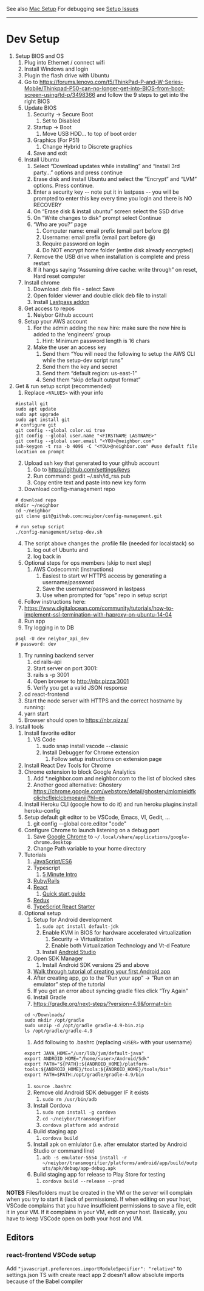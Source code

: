 <!-- TITLE: Dev Setup -->
<!-- SUBTITLE: Setting up dev environments -->

See also [Mac Setup](/engineering/macsetup)
For debugging see [Setup Issues](/engineering/setup-issues)

-----

# Dev Setup
1. Setup BIOS and OS
	1. Plug into Ethernet / connect wifi
	1. Install Windows and login
	1. Plugin the flash drive with Ubuntu
	1. Go to https://forums.lenovo.com/t5/ThinkPad-P-and-W-Series-Mobile/Thinkpad-P50-can-no-longer-get-into-BIOS-from-boot-screen-using/td-p/3498366 and follow the 9 steps to get into the right BIOS
	1. Update BIOS
		1. Security -> Secure Boot
			1. Set to Disabled
		1. Startup -> Boot
			1. Move USB HDD... to top of boot order
		1. Graphics (For P51)
			1. Change Hybrid to Discrete graphics
		1. Save and exit
	1. Install Ubuntu
		1. Select “Download updates while installing” and “install 3rd party…” options and press continue
		1. Erase disk and install Ubuntu and select the “Encrypt” and “LVM” options. Press continue.
		1. Enter a security key -- note put it in lastpass -- you will be prompted to enter this key every time you login and there is NO RECOVERY
		1. On “Erase disk & install ubuntu” screen select the SSD drive
		1. On “Write changes to disk” prompt select Continue
		1. “Who are you?” page
			1. Computer name: email prefix (email part before @)
			1. Username: email prefix (email part before @)
			1. Require password on login
			1. Do NOT encrypt home folder (entire disk already encrypted)
		1. Remove the USB drive when installation is complete and press restart
		1. If it hangs saying “Assuming drive cache: write through” on reset, Hard reset computer
	1. Install chrome
		1. Download .deb file - select Save
		1. Open folder viewer and double click deb file to install
		1. Install [Lastpass addon](https://chrome.google.com/webstore/detail/lastpass-free-password-ma/hdokiejnpimakedhajhdlcegeplioahd?hl=en)
	1. Get access to repos
		1. Neiybor Github account
	1. Setup your AWS account
		1. For the admin adding the new hire: make sure the new hire is added to the ‘engineers’ group
			1. Hint: Minimum password length is 16 chars
		1. Make the user an access key
			1. Send them “You will need the following to setup the AWS CLI while the setup-dev script runs”
			1. Send them the key and secret
			1. Send them “default region: us-east-1”
			1. Send them “skip default output format”
1. Get & run setup script (recommended)
	1. Replace `<VALUES>` with your info
	```
	#install git
	sudo apt update
	sudo apt upgrade
	sudo apt install git
	# configure git
	git config --global color.ui true
	git config --global user.name "<FIRSTNAME LASTNAME>"
	git config --global user.email "<YOU>@neighbor.com"
	ssh-keygen -t rsa -b 4096 -C "<YOU>@neighbor.com" #use default file location on prompt
	```
	2. Upload ssh key that generated to your github account
		1. Go to https://github.com/settings/keys
		1. Run command: gedit ~/.ssh/id_rsa.pub
		1. Copy entire text and paste into new key form
	1. Download config-management repo
	```
	# download repo
	mkdir ~/neighbor
	cd ~/neighbor
	git clone git@github.com:neiybor/config-management.git
	
	# run setup script
	./config-management/setup-dev.sh
	```
	4. The script above changes the .profile file (needed for localstack) so
		1. log out of Ubuntu and
		1. log back in
	1. Optional steps for ops members (skip to next step)
		1. AWS Codecommit (instructions)
			1. Easiest to start w/ HTTPS access by generating a username/password
			1. Save the username/password in lastpass
			1. Use when prompted for “ops” repo in setup script
	1. Follow instructions here:
	1. https://www.digitalocean.com/community/tutorials/how-to-implement-ssl-termination-with-haproxy-on-ubuntu-14-04
	1. Run app
	1. Try logging in to DB
	```
	psql -U dev neiybor_api_dev
	# password: dev
	```
	1. Try running backend server
		1. cd rails-api
		1. Start server on port 3001:
		1. rails s -p 3001
		1. Open browser to http://nbr.pizza:3001
		1. Verify you get a valid JSON response
	1. cd react-frontend
	1. Start the node server with HTTPS and the correct hostname by running:
	1. yarn start
	1. Browser should open to https://nbr.pizza/
1. Install tools
	1. Install favorite editor
		1. VS Code
			1. sudo snap install vscode --classic
			1. Install Debugger for Chrome extension
				1. Follow setup instructions on extension page
	1. Install React Dev Tools for Chrome
	1. Chrome extension to block Google Analytics
		1. Add *.neighbor.com and neighbor.com to the list of blocked sites
		1. Another good alternative: Ghostery https://chrome.google.com/webstore/detail/ghostery/mlomiejdfkolichcflejclcbmpeaniij?hl=en
	1. Install Heroku CLI (google how to do it) and run heroku plugins:install heroku-config
	1. Setup default git editor to be VSCode, Emacs, VI, Gedit, …
		1. git config --global core.editor "code"
	1. Configure Chrome to launch listening on a debug port
		1. Save [Google Chrome](https://drive.google.com/open?id=1kRKIRivPSPq8XD2Lspx6ZMV37plkHu4-) to `~/.local/share/applications/google-chrome.desktop`
		1. Change Path variable to your home directory
	1. Tutorials
		1. [JavaScript/ES6](https://www.codecademy.com/learn/introduction-to-javascript)
		1. Typescript
			1. [5 Minute Intro](https://www.typescriptlang.org/docs/handbook/typescript-in-5-minutes.html)
		1. [Ruby/Rails](https://www.coursera.org/learn/ruby-on-rails-intro/home/welcome)
		1. [React](https://reactjs.org/tutorial/tutorial.html)
			1. [Quick start guide](https://reactjs.org/docs/hello-world.html)
		1. [Redux](https://redux.js.org/introduction/getting-started)
		1. [TypeScript React Starter](https://github.com/Microsoft/TypeScript-React-Starter#typescript-react-starter)
	1. Optional setup
		1. Setup for Android development
			1. `sudo apt install default-jdk`
			1. Enable KVM in BIOS for hardware accelerated virtualization
				1. Security -> Virtualization
				1. Enable both Virtualization Technology and Vt-d Feature
			1. Install [Android Studio](https://developer.android.com/studio/install)
		1. Open SDK Manager
			1. Install Android SDK versions 25 and above
		1. [Walk through tutorial of creating your first Android app](https://developer.android.com/training/basics/firstapp/creating-project)
		1. After creating app, go to the “Run your app” -> “Run on an emulator” step of the tutorial
		1. If you get an error about syncing gradle files click “Try Again”
		1. Install Gradle
		1. https://gradle.org/next-steps/?version=4.9&format=bin
		```
		cd ~/Downloads/
		sudo mkdir /opt/gradle
		sudo unzip -d /opt/gradle gradle-4.9-bin.zip
		ls /opt/gradle/gradle-4.9
		```
		1. Add following to .bashrc (replacing `<USER>` with your username)
		```
		export JAVA_HOME="/usr/lib/jvm/default-java"
		export ANDROID_HOME="/home/<user>/Android/Sdk"
		export PATH="${PATH}:${ANDROID_HOME}/platform-tools:${ANDROID_HOME}/tools:${ANDROID_HOME}/tools/bin"
		export PATH=$PATH:/opt/gradle/gradle-4.9/bin
		```
		1. `source .bashrc`
		1. Remove old Android SDK debugger IF it exists
			1. `sudo rm /usr/bin/adb`
		1. Install Cordova
			1. `sudo npm install -g cordova`
			1. `cd ~/neiybor/transmogrifier`
			1. `cordova platform add android`
		1. Build staging app
			1. `cordova build`
		1. Install apk on emlulator (i.e. after emulator started by Android Studio or command line)
			1. `adb -s emulator-5554 install -r ~/neiybor/transmogrifier/platforms/android/app/build/outputs/apk/debug/app-debug.apk`
		1. Build staging app for release to Play Store for testing
			1. `cordova build --release --prod`


**NOTES**
Files/folders must be created in the VM or the server will complain when you try to start it (lack of permissions).
If when editing on your host, VSCode complains that you have insufficient permissions to save a file, edit it in your VM. If it complains in your VM, edit on your host. Basically, you have to keep VSCode open on both your host and VM.

## Editors
### react-frontend VSCode setup
Add `"javascript.preferences.importModuleSpecifier": "relative"` to settings.json
TS with create react app 2 doesn't allow absolute imports because of the Babel compiler
